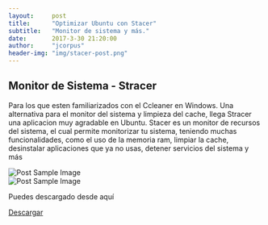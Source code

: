 ```yaml
---
layout:     post
title:      "Optimizar Ubuntu con Stacer"
subtitle:   "Monitor de sistema y más."
date:       2017-3-30 21:20:00
author:     "jcorpus"
header-img: "img/stacer-post.png"
---
```


<h2 class="section-heading">Monitor de Sistema - Stracer</h2>

<p>Para los que esten familiarizados con el Ccleaner en Windows. Una alternativa para el monitor del sistema y limpieza del cache, 
llega Stracer una aplicacion muy agradable en Ubuntu.
Stacer es un monitor de recursos del sistema, el cual permite monitorizar tu sistema, teniendo muchas funcionalidades, como el uso
 de la memoria ram, limpiar la cache, desinstalar aplicaciones que ya no usas, detener servicios del sistema y más</p>
 
 
 
 
 <img src="{{ site.baseurl }}/img/stacer-home.png" alt="Post Sample Image">
 <br>
 <img src="{{ site.baseurl }}/img/stacer-recursos.png" alt="Post Sample Image">
 
 <p>Puedes descargado desde aquí</p>
 <div class="button">
   <a href="https://github.com/oguzhaninan/Stacer/releases" target="_blank">Descargar</a>
  <span>
    <span></span>
  </span>
</div>
 
